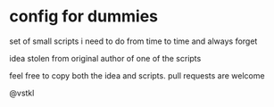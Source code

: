 # config for dummies

set of small scripts i need to do from time to time and always forget

idea stolen from original author of one of the scripts

feel free to copy both the idea and scripts. pull requests are welcome

  @vstkl

